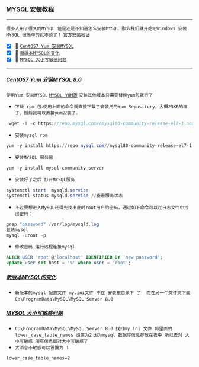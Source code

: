 ### [MYSQL 安装教程](#top) <b id="top"></b> 

----
`很多人用了很久的MYSQL 但是还是不知道怎么安装MYSQL 那么我们就开始吧Windows 安装MYSQL 很简单的就不谈了！` [`官方安装地址`](https://dev.mysql.com/doc/refman/8.0/en/installing.html)

- [x] :maple_leaf: [`CentOS7 Yum 安装MYSQL`](#notice)
- [x] :maple_leaf: [`新版本MYSQL的变化`](#change)
- [x] :maple_leaf: [`MYSQL 大小写敏感问题`](#ignore)

------
##### [CentOS7 Yum 安装MYSQL 8.0](#top)  <b id="notice"></b> 
`使用Yum 安装MYSQL` [`MYSQL YUM源`](https://dev.mysql.com/downloads/repo/yum/) `安装其他版本只需要替换yum包就行了`
* `下载 rpm 包`:`使用上面的命令就直接下载了安装用的Yum Repository，大概25KB的样子，然后就可以直接yum安装了。`
```c#
 wget -i -c https://repo.mysql.com//mysql80-community-release-el7-1.noarch.rpm
```
* `安装mysql rpm`
```powershell
yum -y install https://repo.mysql.com//mysql80-community-release-el7-1.noarch.rpm
```
* `安装MYSQL 服务器`
```powershell
yum -y install mysql-community-server
```
* `安装好了之后 打开MYSQL服务 `
```powershell
systemctl start  mysqld.service
systemctl status mysqld.service //查看服务状态
```
* `不过要想进入MySQL还得先找出此时root用户的密码，通过如下命令可以在日志文件中找出密码：`
```c#
grep "password" /var/log/mysqld.log
登陆mysql
mysql -uroot -p  
```
* `修改密码 运行远程连接mysql`
```sql
ALTER USER 'root'@'localhost' IDENTIFIED BY 'new password';
update user set host = '%' where user = 'root';
```
##### [新版本MYSQL的变化](#top)  <b id="change"></b> 
* `新版本的mysql 配置文件 my.ini文件 不在 安装根目录下 了  而在另一个文件夹下面 ` `C:\ProgramData\MySQL\MySQL Server 8.0`


##### [MYSQL 大小写敏感问题](#top)   <b id="ignore"></b>

* `C:\ProgramData\MySQL\MySQL Server 8.0 找打my.ini 文件 将里面的 lower_case_table_names 设置为2` `因为mysql 数据库信息存放在表中 所以表对
大小写敏感 所有信息都对大小写敏感了`
* `大消息不敏感可以设置为 1 `

```xml
lower_case_table_names=2
```
